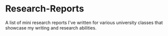 # Research-Reports
A list of mini research reports I've written for various university classes that showcase my writing and research abilities.
